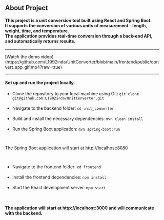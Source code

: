 <h2>About Project</h2>
<h4>
  This project is a unit conversion tool built using React and Spring Boot.<br>
  It supports the conversion of various units of measurement - length, weight, time, and temperature.<br>
  The application provides real-time conversion through a back-end API, and automatically returns results.
</h4>
<hr>
[Watch the demo video](https://github.com/L1992inda/UnitConverter/blob/main/frontend/public/convert_app_gif.mp4?raw=true)


<hr>
<div>
<h4>Set up and run the project locally.</h4>
<ul>
  <li>
    Clone the repository to your local machine using Git:
    <code>git clone git@github.com:L1992inda/UnitConverter.git</code>
  </li>
  <br>
  <li>
    Navigate to the backend folder:
    <code>cd unit_converter</code>
  </li>
  <br>
  <li>
    Build and install the necessary dependencies:
    <code>mvn clean install</code>
  </li>
  <br>
  <li>Run the Spring Boot application:
    <code>mvn spring-boot:run</code>
  </li>
 </ul>
 <br>
<p>The Spring Boot application will start at <a href="http://localhost:8080">http://localhost:8080</a></p>
<br>
<ul>
  <li>Navigate to the frontend folder:
    <code>cd frontend</code>
  </li>
  <br>
  <li>Install the frontend dependencies:
    <code>npm install</code>
  </li>
  <br>
  <li>Start the React development server:
    <code>npm start</code>
  </li>
</ul>
</div>
<br>
<h4>The application will start at <a href="http://localhost:3000">http://localhost:3000</a> and will communicate with the backend.</h4>






